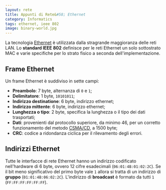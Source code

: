 ```yaml
---
layout: rete
title: Appunti di Rete&#58; Ethernet
category: Informatics
tags: ethernet, ieee 802
image: binary-world.jpg
---
```

La tecnologia [Ethernet](https://en.wikipedia.org/wiki/Ethernet) è utilizzata dalla stragrande maggioranza delle reti LAN. Lo **standard IEEE 802** definisce per le reti Ethernet un solo sottostrato MAC e varie specifiche per lo strato fisico a seconda dell'implementazione.

## Frame Ethernet

Un frame Ethernet è suddiviso in sette campi:

*   **Preambolo**: 7 byte, alternanza di `0` e `1`;
*   **Delimitatore**: 1 byte, `10101011`;
*   **Indirizzo destinatione**: 6 byte, indirizzo ethernet;
*   **Indirizzo mittente**: 6 byte, indirizzo ethernet;
*   **Lunghezza o tipo**: 2 byte, specifica la lunghezza o il tipo dei dati trasportati;
*   **Dati**: provenienti dal protocollo superiore, da minimo 46, per un corretto funzionamento del metodo [CSMA/CD](https://en.wikipedia.org/wiki/Carrier_sense_multiple_access_with_collision_detection), a 1500 byte;
*   **CRC**: codice a ridondanza ciclica per il rilevamento degli errori.

## Indirizzi Ethernet

Tutte le interfacce di rete Ethernet hanno un indirizzo codificato nell'hardware di 6 byte, ovvero 12 cifre esadecimali (`06:01:4B:01:02:2C`). Se il bit meno significativo del primo byte vale `1` allora si tratta di un indirizzo di **gruppo** (`01:01:4B:06:02:2C`). L'indirizzo di **broadcast** è formato da tutti `1` (`FF:FF:FF:FF:FF:FF`).
